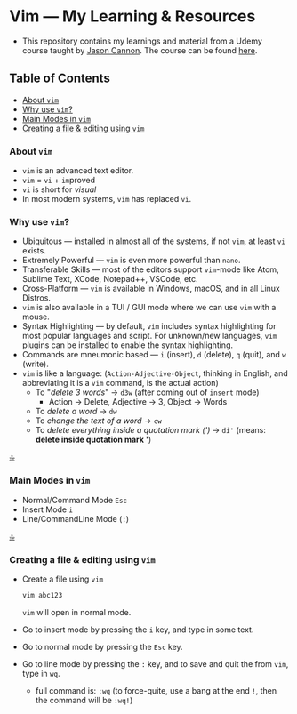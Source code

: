 # Vim &mdash; My Learning & Resources <!-- omit in toc -->

- This repository contains my learnings and material from a Udemy course taught by [Jason Cannon](https://www.linkedin.com/in/jasonacannon/). The course can be found [here](https://www.udemy.com/course/vim-commands-cheat-sheet/).

## Table of Contents <!-- omit in toc -->

- [About `vim`](#about-vim)
- [Why use `vim`?](#why-use-vim)
- [Main Modes in `vim`](#main-modes-in-vim)
- [Creating a file \& editing using `vim`](#creating-a-file--editing-using-vim)

### About `vim`

- `vim` is an advanced text editor.
- `vim` = `vi` + `im`proved
- `vi` is short for *visual*
- In most modern systems, `vim` has replaced `vi`.

### Why use `vim`?

- Ubiquitous &mdash; installed in almost all of the systems, if not `vim`, at least `vi` exists.
- Extremely Powerful &mdash; `vim` is even more powerful than `nano`.
- Transferable Skills &mdash; most of the editors support `vim`-mode like Atom, Sublime Text, XCode, Notepad++, VSCode, etc.
- Cross-Platform &mdash; `vim` is available in Windows, macOS, and in all Linux Distros.
- `vim` is also available in a TUI / GUI mode where we can use `vim` with a mouse.
- Syntax Highlighting &mdash; by default, `vim` includes syntax highlighting for most popular languages and script. For unknown/new languages, `vim` plugins can be installed to enable the syntax highlighting.
- Commands are mneumonic based &mdash; `i` (insert), `d` (delete), `q` (quit), and `w` (write).
- `vim` is like a language: (`Action-Adjective-Object`, thinking in English, and abbreviating it is a `vim` command, is the actual action)
  - To "*delete 3 words*" -> `d3w` (after coming out of `insert` mode)
    - Action -> Delete, Adjective -> 3, Object -> Words
  - To *delete a word* -> `dw`
  - To *change the text of a word* -> `cw`
  - To *delete everything inside a quotation mark (')* -> `di'` (means: **delete inside quotation mark '**)

[:top:](#table-of-contents)

### Main Modes in `vim`

- Normal/Command Mode `Esc`
- Insert Mode `i`
- Line/CommandLine Mode (`:`)

[:top:](#table-of-contents)

### Creating a file & editing using `vim`

- Create a file using `vim`

  ```sh
  vim abc123
  ```

  `vim` will open in normal mode.

- Go to insert mode by pressing the `i` key, and type in some text.
- Go to normal mode by pressing the `Esc` key.
- Go to line mode by pressing the `:` key, and to save and quit the from `vim`, type in `wq`.
  - full command is: `:wq` (to force-quite, use a bang at the end `!`, then the command will be `:wq!`)
